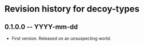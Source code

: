 # Revision history for decoy-types

## 0.1.0.0 -- YYYY-mm-dd

* First version. Released on an unsuspecting world.
